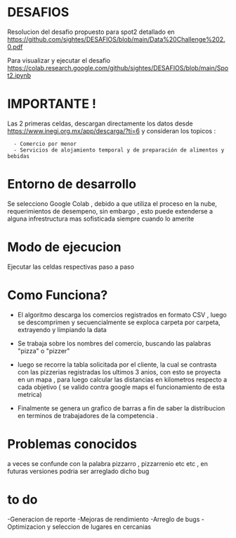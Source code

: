 # DESAFIOS
Resolucion del desafio propuesto para spot2 detallado en https://github.com/sightes/DESAFIOS/blob/main/Data%20Challenge%202.0.pdf

Para visualizar y ejecutar el desafio https://colab.research.google.com/github/sightes/DESAFIOS/blob/main/Spot2.ipynb


# IMPORTANTE !

Las 2 primeras celdas, descargan directamente los datos desde https://www.inegi.org.mx/app/descarga/?ti=6 y consideran los topicos :

      - Comercio por menor 
      - Servicios de alojamiento temporal y de preparación de alimentos y bebidas
      
      
# Entorno de desarrollo

Se selecciono Google Colab , debido a que utiliza el proceso en la nube, requerimientos de desempeno, sin embargo , esto 
puede extenderse a alguna infrestructura mas sofisticada siempre cuando lo amerite

# Modo de ejecucion 

Ejecutar las celdas respectivas paso a paso 

# Como Funciona?

  - El algoritmo descarga los comercios registrados en formato CSV , luego se descomprimen y secuencialmente se exploca carpeta por carpeta, extrayendo y limpiando la data
   
  - Se trabaja sobre los nombres del comercio, buscando las palabras "pizza" o "pizzer"
  
  - luego se recorre la tabla solicitada por el cliente, la cual se contrasta con las pizzerias registradas los ultimos 3 anios, con esto se proyecta en un mapa ,
  para luego calcular las distancias en kilometros respecto a cada objetivo ( se valido contra google maps el funcionamiento de esta metrica)
  
  - Finalmente se genera un grafico de barras a fin de saber la distribucion en terminos de trabajadores de la competencia .

# Problemas conocidos 

a veces se confunde con la palabra pizzarro , pizzarrenio etc etc , en futuras versiones podria ser arreglado dicho bug

# to do 

-Generacion de reporte 
-Mejoras de rendimiento
-Arreglo de bugs 
-Optimizacion y seleccion de lugares en cercanias 
   
  
